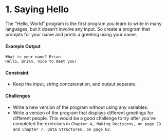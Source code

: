# 1. Saying Hello
The “Hello, World” program is the first program you learn
to write in many languages, but it doesn’t involve any input.
So create a program that prompts for your name and prints
a greeting using your name.
#### Example Output
    What is your name? Brian
    Hello, Brian, nice to meet you!
#### Constraint
* Keep the input, string concatenation, and output separate.
#### Challenges
* Write a new version of the program without using any
variables.
* Write a version of the program that displays different
greetings for different people. This would be a good
challenge to try after you’ve completed the exercises in
`Chapter 4, Making Decisions, on page 29 and Chapter 7,
Data Structures, on page 63`.